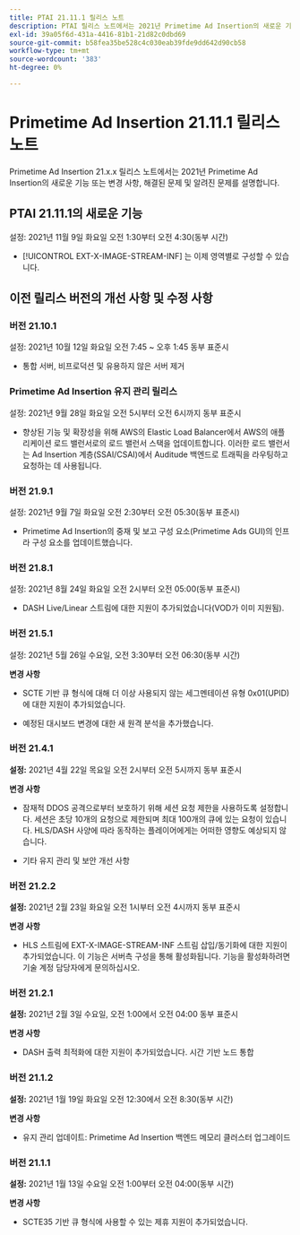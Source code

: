 ```yaml
---
title: PTAI 21.11.1 릴리스 노트
description: PTAI 릴리스 노트에서는 2021년 Primetime Ad Insertion의 새로운 기능 또는 변경된 사항과 해결되고 알려진 문제를 설명합니다.
exl-id: 39a05f6d-431a-4416-81b1-21d82c0dbd69
source-git-commit: b58fea35be528c4c030eab39fde9dd642d90cb58
workflow-type: tm+mt
source-wordcount: '383'
ht-degree: 0%

---
```


# Primetime Ad Insertion 21.11.1 릴리스 노트

Primetime Ad Insertion 21.x.x 릴리스 노트에서는 2021년 Primetime Ad Insertion의 새로운 기능 또는 변경 사항, 해결된 문제 및 알려진 문제를 설명합니다.

## PTAI 21.11.1의 새로운 기능

설정: 2021년 11월 9일 화요일 오전 1:30부터 오전 4:30(동부 시간)

* [!UICONTROL EXT-X-IMAGE-STREAM-INF] 는 이제 영역별로 구성할 수 있습니다.

## 이전 릴리스 버전의 개선 사항 및 수정 사항

### 버전 21.10.1

설정: 2021년 10월 12일 화요일 오전 7:45 ~ 오후 1:45 동부 표준시

* 통합 서버, 비프로덕션 및 유용하지 않은 서버 제거

### Primetime Ad Insertion 유지 관리 릴리스

설정: 2021년 9월 28일 화요일 오전 5시부터 오전 6시까지 동부 표준시

* 향상된 기능 및 확장성을 위해 AWS의 Elastic Load Balancer에서 AWS의 애플리케이션 로드 밸런서로의 로드 밸런서 스택을 업데이트합니다. 이러한 로드 밸런서는 Ad Insertion 계층(SSAI/CSAI)에서 Auditude 백엔드로 트래픽을 라우팅하고 요청하는 데 사용됩니다.

### 버전 21.9.1

설정: 2021년 9월 7일 화요일 오전 2:30부터 오전 05:30(동부 표준시)

* Primetime Ad Insertion의 중재 및 보고 구성 요소(Primetime Ads GUI)의 인프라 구성 요소를 업데이트했습니다.

### 버전 21.8.1

설정: 2021년 8월 24일 화요일 오전 2시부터 오전 05:00(동부 표준시)

* DASH Live/Linear 스트림에 대한 지원이 추가되었습니다(VOD가 이미 지원됨).

### 버전 21.5.1

설정: 2021년 5월 26일 수요일, 오전 3:30부터 오전 06:30(동부 시간)

**변경 사항**

* SCTE 기반 큐 형식에 대해 더 이상 사용되지 않는 세그멘테이션 유형 0x01(UPID)에 대한 지원이 추가되었습니다.

* 예정된 대시보드 변경에 대한 새 원격 분석을 추가했습니다.

### 버전 21.4.1

**설정:** 2021년 4월 22일 목요일 오전 2시부터 오전 5시까지 동부 표준시

**변경 사항**

* 잠재적 DDOS 공격으로부터 보호하기 위해 세션 요청 제한을 사용하도록 설정합니다. 세션은 초당 10개의 요청으로 제한되며 최대 100개의 큐에 있는 요청이 있습니다. HLS/DASH 사양에 따라 동작하는 플레이어에게는 어떠한 영향도 예상되지 않습니다.

* 기타 유지 관리 및 보안 개선 사항

### 버전 21.2.2

**설정:** 2021년 2월 23일 화요일 오전 1시부터 오전 4시까지 동부 표준시

**변경 사항**

* HLS 스트림에 EXT-X-IMAGE-STREAM-INF 스트림 삽입/동기화에 대한 지원이 추가되었습니다. 이 기능은 서버측 구성을 통해 활성화됩니다. 기능을 활성화하려면 기술 계정 담당자에게 문의하십시오.

### 버전 21.2.1

**설정:** 2021년 2월 3일 수요일, 오전 1:00에서 오전 04:00 동부 표준시

**변경 사항**

* DASH 출력 최적화에 대한 지원이 추가되었습니다. 시간 기반 노드 통합

### 버전 21.1.2

**설정:** 2021년 1월 19일 화요일 오전 12:30에서 오전 8:30(동부 시간)

**변경 사항**

* 유지 관리 업데이트: Primetime Ad Insertion 백엔드 메모리 클러스터 업그레이드

### 버전 21.1.1

**설정:** 2021년 1월 13일 수요일 오전 1:00부터 오전 04:00(동부 시간)

**변경 사항**

* SCTE35 기반 큐 형식에 사용할 수 있는 제휴 지원이 추가되었습니다.
